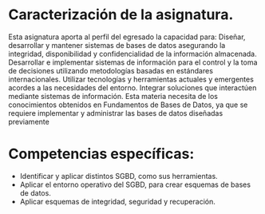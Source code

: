 # Caracterización de la asignatura.

Esta asignatura aporta al perfil del egresado la capacidad para:
Diseñar, desarrollar y mantener sistemas de bases de datos asegurando la integridad,
disponibilidad y confidencialidad de la información almacenada.
Desarrollar e implementar sistemas de información para el control y la toma de decisiones
utilizando metodologías basadas en estándares internacionales.
Utilizar tecnologías y herramientas actuales y emergentes acordes a las necesidades del
entorno.
Integrar soluciones que interactúen mediante sistemas de información.
Esta materia necesita de los conocimientos obtenidos en Fundamentos de Bases de Datos,
ya que se requiere implementar y administrar las bases de datos diseñadas previamente

# Competencias específicas:

- Identificar y aplicar distintos SGBD,  como sus herramientas. 
- Aplicar el entorno operativo del SGBD, para crear esquemas de bases de datos.
- Aplicar esquemas de integridad, seguridad y recuperación.